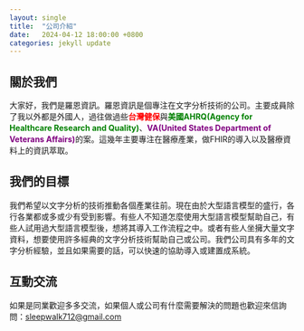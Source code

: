 ```yaml
---
layout: single
title:  "公司介紹"
date:   2024-04-12 18:00:00 +0800
categories: jekyll update
---
```

## 關於我們
大家好，我們是羅恩資訊。羅恩資訊是個專注在文字分析技術的公司。主要成員除了我以外都是外國人，過往做過些<span style="color: red; font-weight: bold">台灣健保</span>與<span style="color: green; font-weight: bold">美國AHRQ(Agency for Healthcare Research and Quality)</span>、<span style="color: purple; font-weight: bold">VA(United States Department of Veterans Affairs)</span>的案。這幾年主要專注在醫療產業，做FHIR的導入以及醫療資料上的資訊萃取。

## 我們的目標
我們希望以文字分析的技術推動各個產業往前。現在由於大型語言模型的盛行，各行各業都或多或少有受到影響。有些人不知道怎麼使用大型語言模型幫助自己，有些人試用過大型語言模型後，想將其導入工作流程之中。或者有些人坐擁大量文字資料，想要使用許多經典的文字分析技術幫助自己或公司。我們公司具有多年的文字分析經驗，並且如果需要的話，可以快速的協助導入或建置成系統。

## 互動交流
如果是同業歡迎多多交流，如果個人或公司有什麼需要解決的問題也歡迎來信詢問：<a href="mailto:sleepwalk712@gmail.com" style="color: orange; text-decoration: none;">sleepwalk712@gmail.com</a>
